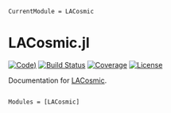 ```@meta
CurrentModule = LACosmic
```

# LACosmic.jl

[![Code](https://img.shields.io/badge/Code-GitHub-black.svg))](https://github.com/mileslucas/LACosmic.jl)
[![Build Status](https://github.com/mileslucas/LACosmic.jl/workflows/CI/badge.svg)](https://github.com/mileslucas/LACosmic.jl/actions)
[![Coverage](https://codecov.io/gh/mileslucas/LACosmic.jl/branch/master/graph/badge.svg)](https://codecov.io/gh/mileslucas/LACosmic.jl)
[![License](https://img.shields.io/badge/License-MIT-yellow.svg)](https://opensource.org/licenses/MIT)


Documentation for [LACosmic](https://github.com/mileslucas/LACosmic.jl).

```@index
```

```@autodocs
Modules = [LACosmic]
```
